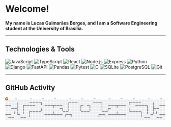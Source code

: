 <h1 align="left">Welcome!</h1>
<p align="left">
  <b>My name is Lucas Guimarães Borges, and I am a Software Engineering student at the University of Brasília.</b>
</p>

---

## Technologies & Tools

<div align="left">
  <img src="https://img.shields.io/badge/JavaScript-F7DF1E?logo=javascript&logoColor=black&style=for-the-badge" height="40" alt="JavaScript" />
  <img src="https://img.shields.io/badge/TypeScript-3178C6?logo=typescript&logoColor=white&style=for-the-badge" height="40" alt="TypeScript" />
  <img src="https://img.shields.io/badge/React-61DAFB?logo=react&logoColor=black&style=for-the-badge" height="40" alt="React" />
  <img src="https://img.shields.io/badge/Node.js-339933?logo=nodedotjs&logoColor=white&style=for-the-badge" height="40" alt="Node.js" />
  <img src="https://img.shields.io/badge/Express-000000?logo=express&logoColor=white&style=for-the-badge" height="40" alt="Express" />
  <img src="https://img.shields.io/badge/Python-3776AB?logo=python&logoColor=white&style=for-the-badge" height="40" alt="Python" />
  <img src="https://img.shields.io/badge/Django-092E20?logo=django&logoColor=white&style=for-the-badge" height="40" alt="Django" />
  <img src="https://img.shields.io/badge/FastAPI-009688?logo=fastapi&logoColor=white&style=for-the-badge" height="40" alt="FastAPI" />
  <img src="https://img.shields.io/badge/Pandas-150458?logo=pandas&logoColor=white&style=for-the-badge" height="40" alt="Pandas" />
  <img src="https://img.shields.io/badge/Pytest-0A9EDC?logo=pytest&logoColor=white&style=for-the-badge" height="40" alt="Pytest" />
  <img src="https://img.shields.io/badge/C-A8B9CC?logo=c&logoColor=black&style=for-the-badge" height="40" alt="C" />
  <img src="https://img.shields.io/badge/SQLite-003B57?logo=sqlite&logoColor=white&style=for-the-badge" height="40" alt="SQLite" />
  <img src="https://img.shields.io/badge/PostgreSQL-4169E1?logo=postgresql&logoColor=white&style=for-the-badge" height="40" alt="PostgreSQL" />
  <img src="https://img.shields.io/badge/Git-F05032?logo=git&logoColor=white&style=for-the-badge" height="40" alt="Git" />
</div>

---

## GitHub Activity

<picture>
  <source media="(prefers-color-scheme: dark)" srcset="https://raw.githubusercontent.com/lcsgborges/lcsgborges/output/pacman-contribution-graph-dark.svg">
  <source media="(prefers-color-scheme: light)" srcset="https://raw.githubusercontent.com/lcsgborges/lcsgborges/output/pacman-contribution-graph.svg">
  <img alt="Pac-Man style contribution graph" src="https://raw.githubusercontent.com/lcsgborges/lcsgborges/output/pacman-contribution-graph.svg">
</picture>
